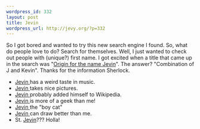 ```yaml
--- 
wordpress_id: 332
layout: post
title: Jevin
wordpress_url: http://jevy.org/?p=332
---
```

<p>So I got bored and wanted to try this new search engine I found.  So, what do people love to do?  Search for themselves.  Well, I just wanted to check out people with (unique?) first name.  I got excited when a title that came up in the search was "<a href="http://www.babynames.com/Names/name_display.php?n=JEVIN">Origin for the name Jevin</a>".  The answer? "Combination of J and Kevin".  Thanks for the information Sherlock.</p>
<ul>
<li><a href="http://www.last.fm/user/Jevin/">Jevin </a>has a weird taste in music.</li>
<li><a href="http://www.flickr.com/photos/jevinskie/">Jevin </a>takes nice pictures.</li>
<li><a href="http://en.wikipedia.org/wiki/Jevin_Kaye">Jevin </a>probably added himself to Wikipedia.</li>
<li><a href="http://ars.userfriendly.org/users/diary.cgi?id=jevin">Jevin </a>is more of a geek than me!</li>
<li><a href="http://wkbt.com/Global/story.asp?S=4178913&nav=KoJDSzBb">Jevin </a>the "boy cat"</li>
<li><a href="http://jevinart.deviantart.com/">Jevin </a>can draw better than me.</li>
<li>St. <a href="http://www.saintjevin.com/">Jevin</a>???  Holla!</li>
</ul>
